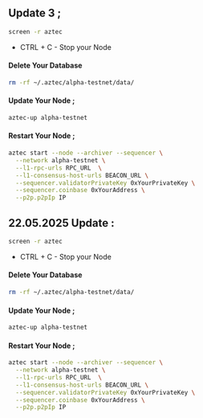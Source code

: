 ## Update 3 ; 

```bash
screen -r aztec
```

- CTRL + C - Stop your Node

#### Delete Your Database 

```bash
rm -rf ~/.aztec/alpha-testnet/data/
```

#### Update Your Node ; 

```bash
aztec-up alpha-testnet
```
#### Restart Your Node ; 

```bash
aztec start --node --archiver --sequencer \
  --network alpha-testnet \
  --l1-rpc-urls RPC_URL  \
  --l1-consensus-host-urls BEACON_URL \
  --sequencer.validatorPrivateKey 0xYourPrivateKey \
  --sequencer.coinbase 0xYourAddress \
  --p2p.p2pIp IP
```



## 22.05.2025 Update : 

```bash
screen -r aztec
```
- CTRL + C - Stop your Node

#### Delete Your Database 

```bash
rm -rf ~/.aztec/alpha-testnet/data/
```

#### Update Your Node ; 

```bash
aztec-up alpha-testnet
```
#### Restart Your Node ; 

```bash
aztec start --node --archiver --sequencer \
  --network alpha-testnet \
  --l1-rpc-urls RPC_URL  \
  --l1-consensus-host-urls BEACON_URL \
  --sequencer.validatorPrivateKey 0xYourPrivateKey \
  --sequencer.coinbase 0xYourAddress \
  --p2p.p2pIp IP
```
